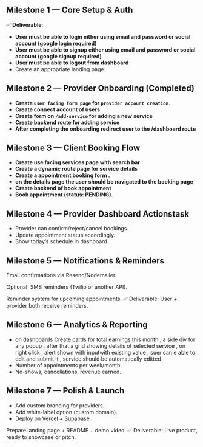 ## Milestone 1 — Core Setup & Auth
✅ **Deliverable**:
- **User must be able to login either using email and password or social account (google login required)**
- **User must be able to signup either using email and password or social account (google signup required)**
- **User must be able to logout from dashboard**
- Create an appropriate landing page.

## Milestone 2 — Provider Onboarding (Completed)

- **Create `user facing form page` for `provider account creation`**.
- **Create connect account of users**
- **Create form on `/add-service` for adding a  new service**
- **Create backend route for adding service**
- **After completing the onboarding redirect user to the /dashboard route**

## Milestone 3 — Client Booking Flow

- **Create use facing services page with search bar** 
- **Create a dynamic route page for service details**
- **Create a appointment booking form .**
- **on the details page the user should be navigated to the booking page**
- **Create backend of book appointment**
- **Book appointment (status: PENDING).**

## Milestone 4 — Provider Dashboard Actionstask

- Provider can confirm/reject/cancel bookings.
- Update appointment status accordingly.
- Show today’s schedule in dashboard.

## Milestone 5 — Notifications & Reminders

Email confirmations via Resend/Nodemailer.

Optional: SMS reminders (Twilio or another API).

Reminder system for upcoming appointments.
✅ Deliverable: User + provider both receive reminders.

## Milestone 6 — Analytics & Reporting
- on dashboards Create cards for total earnings this month , a side div for any popup , after that a grid showing details of selected service , on right click , alert shown with inputwith existing value , suer can e able to edit and submit it , service should be automatically editted
- Number of appointments per week/month.
- No-shows, cancellations, revenue earned.

## Milestone 7 — Polish & Launch

- Add custom branding for providers.
- Add white-label option (custom domain).
- Deploy on Vercel + Supabase.

Prepare landing page + README + demo video.
✅ Deliverable: Live product, ready to showcase or pitch.